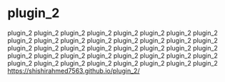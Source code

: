 # plugin_2
plugin_2 plugin_2 plugin_2 plugin_2 
plugin_2 plugin_2 plugin_2 plugin_2 
plugin_2 plugin_2 plugin_2 plugin_2 
plugin_2 plugin_2 plugin_2 plugin_2 
plugin_2 plugin_2 plugin_2 plugin_2 
plugin_2 plugin_2 plugin_2 plugin_2 
plugin_2 plugin_2 plugin_2 plugin_2 
plugin_2 plugin_2 plugin_2 plugin_2 
plugin_2 plugin_2 plugin_2 plugin_2 
plugin_2 plugin_2 plugin_2 plugin_2 
https://shishirahmed7563.github.io/plugin_2/
